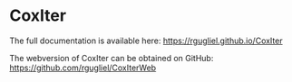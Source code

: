 # CoxIter
The full documentation is available here: https://rgugliel.github.io/CoxIter

The webversion of CoxIter can be obtained on GitHub: https://github.com/rgugliel/CoxIterWeb
